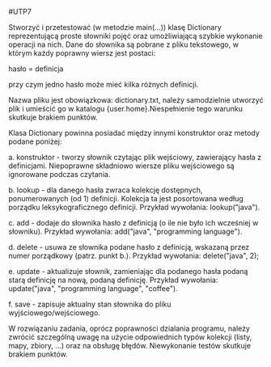 #UTP7

Stworzyć i przetestować (w metodzie main(...)) klasę Dictionary reprezentującą proste słowniki pojęć oraz umożliwiającą szybkie wykonanie operacji na nich. Dane do słownika są pobrane z pliku tekstowego, w którym każdy poprawny wiersz jest postaci:

hasło = definicja

przy czym jedno hasło może mieć kilka różnych definicji.

Nazwa pliku jest obowiązkowa: dictionary.txt, należy samodzielnie utworzyć plik i umieścić go w katalogu {user.home}.Niespełnienie tego warunku skutkuje brakiem punktów.



Klasa Dictionary powinna posiadać między innymi konstruktor oraz metody podane poniżej:

a. konstruktor - tworzy słownik czytając plik wejściowy, zawierający hasła z definicjami. Niepoprawne składniowo wiersze pliku wejściowego są ignorowane podczas czytania.

b. lookup - dla danego hasła zwraca kolekcję dostępnych, ponumerowanych (od 1) definicji. Kolekcja ta jest posortowana według porządku leksykograficznego definicji. Przykład wywołania: lookup("java").

c. add - dodaje do słownika hasło z definicją (o ile nie było ich wcześniej w słowniku). Przykład wywołania: add("java", "programming language").

d. delete - usuwa ze słownika podane hasło z definicją, wskazaną przez numer porządkowy (patrz. punkt b.). Przykład wywołania: delete("java", 2);

e. update - aktualizuje słownik, zamieniając dla podanego hasła podaną starą definicję na nową, podaną definicję. Przykład wywołania: update("java", "programming language", "coffee").

f. save - zapisuje aktualny stan słownika do pliku wyjściowego/wejściowego.



W rozwiązaniu zadania, oprócz poprawności dzialania programu, należy zwrócić szczególną uwagę na użycie odpowiednich typów kolekcji (listy, mapy, zbiory, ...) oraz na obsługę błędów. Niewykonanie testów skutkuje brakiem punktów.
